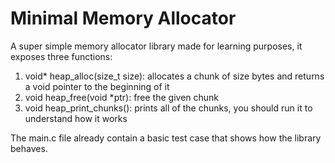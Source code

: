 # Minimal Memory Allocator

A super simple memory allocator library made for learning purposes, it exposes three functions:
1. void* heap_alloc(size_t size): allocates a chunk of size bytes and returns a void pointer to the beginning of it  
2. void heap_free(void *ptr): free the given chunk
3. void heap_print_chunks(): prints all of the chunks, you should run it to understand how it works

The main.c file already contain a basic test case that shows how the library behaves.
